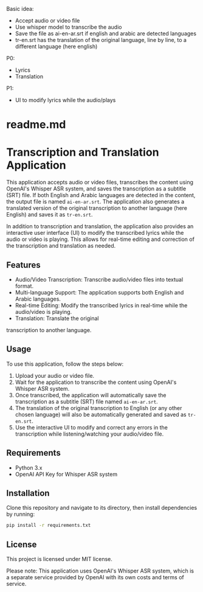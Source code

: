 Basic idea:
- Accept audio or video file
- Use whisper model to transcribe the audio
- Save the file as ai-en-ar.srt if english and arabic are detected languages
- tr-en.srt has the translation of the original language, line by line, to a different language (here english)


P0:
- Lyrics
- Translation

P1: 
- UI to modify lyrics while the audio/plays



# readme.md


# Transcription and Translation Application

This application accepts audio or video files, transcribes the content using OpenAI's Whisper ASR system, and saves the transcription as a subtitle (SRT) file. If both English and Arabic languages are detected in the content, the output file is named `ai-en-ar.srt`. The application also generates a translated version of the original transcription to another language (here English) and saves it as `tr-en.srt`.

In addition to transcription and translation, the application also provides an interactive user interface (UI) to modify the transcribed lyrics while the audio or video is playing. This allows for real-time editing and correction of the transcription and translation as needed.

## Features
- Audio/Video Transcription: Transcribe audio/video files into textual format.
- Multi-language Support: The application supports both English and Arabic languages.
- Real-time Editing: Modify the transcribed lyrics in real-time while the audio/video is playing.
- Translation: Translate the original

 transcription to another language.

## Usage
To use this application, follow the steps below:

1. Upload your audio or video file.
2. Wait for the application to transcribe the content using OpenAI's Whisper ASR system.
3. Once transcribed, the application will automatically save the transcription as a subtitle (SRT) file named `ai-en-ar.srt`.
4. The translation of the original transcription to English (or any other chosen language) will also be automatically generated and saved as `tr-en.srt`.
5. Use the interactive UI to modify and correct any errors in the transcription while listening/watching your audio/video file.

## Requirements
- Python 3.x
- OpenAI API Key for Whisper ASR system

## Installation
Clone this repository and navigate to its directory, then install dependencies by running:

```bash
pip install -r requirements.txt
```

## License
This project is licensed under MIT license.

Please note: This application uses OpenAI's Whisper ASR system, which is a separate service provided by OpenAI with its own costs and terms of service.
